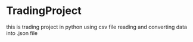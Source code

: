 # TradingProject
this is trading project in python using csv file reading and converting data into .json file
